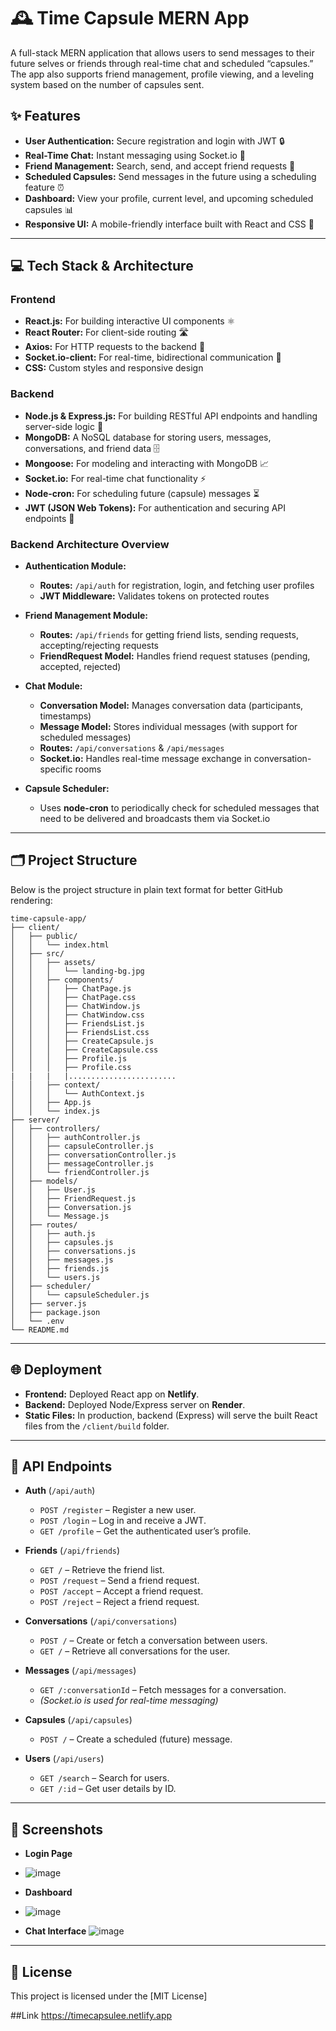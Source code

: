 # 🕰️ Time Capsule MERN App

A full-stack MERN application that allows users to send messages to their future selves or friends through real-time chat and scheduled “capsules.” The app also supports friend management, profile viewing, and a leveling system based on the number of capsules sent.

## ✨ Features

- **User Authentication:** Secure registration and login with JWT 🔒
- **Real-Time Chat:** Instant messaging using Socket.io 💬
- **Friend Management:** Search, send, and accept friend requests 👥
- **Scheduled Capsules:** Send messages in the future using a scheduling feature ⏰
- **Dashboard:** View your profile, current level, and upcoming scheduled capsules 📊
- **Responsive UI:** A mobile-friendly interface built with React and CSS 🎨

---

## 💻 Tech Stack & Architecture

### **Frontend**
- **React.js:** For building interactive UI components ⚛️
- **React Router:** For client-side routing 🛣️
- **Axios:** For HTTP requests to the backend 📡
- **Socket.io-client:** For real-time, bidirectional communication 🔄
- **CSS:** Custom styles and responsive design

### **Backend**
- **Node.js & Express.js:** For building RESTful API endpoints and handling server-side logic 🚀
- **MongoDB:** A NoSQL database for storing users, messages, conversations, and friend data 🗄️
- **Mongoose:** For modeling and interacting with MongoDB 📈
- **Socket.io:** For real-time chat functionality ⚡
- **Node-cron:** For scheduling future (capsule) messages ⏳
- **JWT (JSON Web Tokens):** For authentication and securing API endpoints 🔐

### **Backend Architecture Overview**
- **Authentication Module:**  
  - **Routes:** `/api/auth` for registration, login, and fetching user profiles  
  - **JWT Middleware:** Validates tokens on protected routes

- **Friend Management Module:**  
  - **Routes:** `/api/friends` for getting friend lists, sending requests, accepting/rejecting requests  
  - **FriendRequest Model:** Handles friend request statuses (pending, accepted, rejected)

- **Chat Module:**  
  - **Conversation Model:** Manages conversation data (participants, timestamps)  
  - **Message Model:** Stores individual messages (with support for scheduled messages)  
  - **Routes:** `/api/conversations` & `/api/messages`  
  - **Socket.io:** Handles real-time message exchange in conversation-specific rooms

- **Capsule Scheduler:**  
  - Uses **node-cron** to periodically check for scheduled messages that need to be delivered and broadcasts them via Socket.io

---

## 🗂️ Project Structure

Below is the project structure in plain text format for better GitHub rendering:

```
time-capsule-app/
├── client/
│   ├── public/
│   │   └── index.html
│   ├── src/
│   │   ├── assets/
│   │   │   └── landing-bg.jpg
│   │   ├── components/
│   │   │   ├── ChatPage.js
│   │   │   ├── ChatPage.css
│   │   │   ├── ChatWindow.js
│   │   │   ├── ChatWindow.css
│   │   │   ├── FriendsList.js
│   │   │   ├── FriendsList.css
│   │   │   ├── CreateCapsule.js
│   │   │   ├── CreateCapsule.css
│   │   │   ├── Profile.js
│   │   │   ├── Profile.css
|   |   |   |........................
│   │   ├── context/
│   │   │   └── AuthContext.js
│   │   ├── App.js
│   │   └── index.js
├── server/
│   ├── controllers/
│   │   ├── authController.js
│   │   ├── capsuleController.js
│   │   ├── conversationController.js
│   │   ├── messageController.js
│   │   └── friendController.js
│   ├── models/
│   │   ├── User.js
│   │   ├── FriendRequest.js
│   │   ├── Conversation.js
│   │   └── Message.js
│   ├── routes/
│   │   ├── auth.js
│   │   ├── capsules.js
│   │   ├── conversations.js
│   │   ├── messages.js
│   │   ├── friends.js
│   │   └── users.js
│   ├── scheduler/
│   │   └── capsuleScheduler.js
│   ├── server.js
│   ├── package.json
│   └── .env
└── README.md
```
---

## 🌐 Deployment

- **Frontend:** Deployed React app on  **Netlify**.
- **Backend:** Deployed Node/Express server on **Render**.
- **Static Files:** In production, backend (Express) will serve the built React files from the `/client/build` folder.

---

## 📡 API Endpoints

- **Auth** (`/api/auth`)
  - `POST /register` – Register a new user.
  - `POST /login` – Log in and receive a JWT.
  - `GET /profile` – Get the authenticated user’s profile.
  
- **Friends** (`/api/friends`)
  - `GET /` – Retrieve the friend list.
  - `POST /request` – Send a friend request.
  - `POST /accept` – Accept a friend request.
  - `POST /reject` – Reject a friend request.
  
- **Conversations** (`/api/conversations`)
  - `POST /` – Create or fetch a conversation between users.
  - `GET /` – Retrieve all conversations for the user.
  
- **Messages** (`/api/messages`)
  - `GET /:conversationId` – Fetch messages for a conversation.
  - *(Socket.io is used for real-time messaging)*
  
- **Capsules** (`/api/capsules`)
  - `POST /` – Create a scheduled (future) message.
  
- **Users** (`/api/users`)
  - `GET /search` – Search for users.
  - `GET /:id` – Get user details by ID.

---

## 📸 Screenshots


- **Login Page**
- ![image](https://github.com/user-attachments/assets/dd9369ff-1507-474c-b3fa-c20f3784ab1e)

- **Dashboard**
- ![image](https://github.com/user-attachments/assets/6e509ddf-f093-4895-ae68-a76c6812df8d)

- **Chat Interface**
![image](https://github.com/user-attachments/assets/83960313-165b-4f65-be5a-9f60b1ef46ca)
---

## 📝 License

This project is licensed under the [MIT License]

##Link
https://timecapsulee.netlify.app



